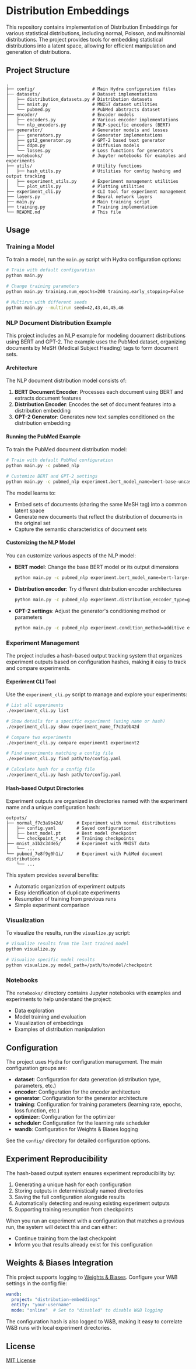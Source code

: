 # Distribution Embeddings

This repository contains implementation of Distribution Embeddings for various statistical distributions, including normal, Poisson, and multinomial distributions. The project provides tools for embedding statistical distributions into a latent space, allowing for efficient manipulation and generation of distributions.

## Project Structure

```
.
├── config/                      # Main Hydra configuration files
├── datasets/                    # Dataset implementations
│   ├── distribution_datasets.py # Distribution datasets
│   ├── mnist.py                 # MNIST dataset utilities
│   └── pubmed.py                # PubMed abstracts dataset
├── encoder/                     # Encoder models
│   ├── encoders.py              # Various encoder implementations
│   └── nlp_encoders.py          # NLP-specific encoders (BERT)
├── generator/                   # Generator models and losses
│   ├── generators.py            # Generator implementations
│   ├── gpt2_generator.py        # GPT-2 based text generator
│   ├── ddpm.py                  # Diffusion models
│   └── losses.py                # Loss functions for generators
├── notebooks/                   # Jupyter notebooks for examples and experiments
├── utils/                       # Utility functions
│   ├── hash_utils.py            # Utilities for config hashing and output tracking
│   ├── experiment_utils.py      # Experiment management utilities
│   └── plot_utils.py            # Plotting utilities
├── experiment_cli.py            # CLI tool for experiment management
├── layers.py                    # Neural network layers
├── main.py                      # Main training script
├── training.py                  # Training implementation
└── README.md                    # This file
```

## Usage

### Training a Model

To train a model, run the `main.py` script with Hydra configuration options:

```bash
# Train with default configuration
python main.py

# Change training parameters
python main.py training.num_epochs=200 training.early_stopping=False

# Multirun with different seeds
python main.py --multirun seed=42,43,44,45,46
```

### NLP Document Distribution Example

This project includes an NLP example for modeling document distributions using BERT and GPT-2. The example uses the PubMed dataset, organizing documents by MeSH (Medical Subject Heading) tags to form document sets.

#### Architecture

The NLP document distribution model consists of:

1. **BERT Document Encoder**: Processes each document using BERT and extracts document features
2. **Distribution Encoder**: Encodes the set of document features into a distribution embedding
3. **GPT-2 Generator**: Generates new text samples conditioned on the distribution embedding

#### Running the PubMed Example

To train the PubMed document distribution model:

```bash
# Train with default PubMed configuration
python main.py -c pubmed_nlp

# Customize BERT and GPT-2 settings
python main.py -c pubmed_nlp experiment.bert_model_name=bert-base-uncased experiment.freeze_bert=false
```

The model learns to:
- Embed sets of documents (sharing the same MeSH tag) into a common latent space
- Generate new documents that reflect the distribution of documents in the original set
- Capture the semantic characteristics of document sets

#### Customizing the NLP Model

You can customize various aspects of the NLP model:

- **BERT model**: Change the base BERT model or its output dimensions
  ```bash
  python main.py -c pubmed_nlp experiment.bert_model_name=bert-large-uncased experiment.bert_output_dim=1024
  ```

- **Distribution encoder**: Try different distribution encoder architectures
  ```bash
  python main.py -c pubmed_nlp experiment.distribution_encoder_type=gnn
  ```

- **GPT-2 settings**: Adjust the generator's conditioning method or parameters
  ```bash
  python main.py -c pubmed_nlp experiment.condition_method=additive experiment.freeze_gpt2=false
  ```

### Experiment Management

The project includes a hash-based output tracking system that organizes experiment outputs based on configuration hashes, making it easy to track and compare experiments.

#### Experiment CLI Tool

Use the `experiment_cli.py` script to manage and explore your experiments:

```bash
# List all experiments
./experiment_cli.py list

# Show details for a specific experiment (using name or hash)
./experiment_cli.py show experiment_name_f7c3a9b42d

# Compare two experiments
./experiment_cli.py compare experiment1 experiment2

# Find experiments matching a config file
./experiment_cli.py find path/to/config.yaml

# Calculate hash for a config file
./experiment_cli.py hash path/to/config.yaml
```

#### Hash-based Output Directories

Experiment outputs are organized in directories named with the experiment name and a unique configuration hash:

```
outputs/
├── normal_f7c3a9b42d/     # Experiment with normal distributions
│   ├── config.yaml        # Saved configuration
│   ├── best_model.pt      # Best model checkpoint
│   └── checkpoint_*.pt    # Training checkpoints
├── mnist_a1b2c3d4e5/      # Experiment with MNIST data
│   └── ...
└── pubmed_7e8f9g0h1i/     # Experiment with PubMed document distributions
    └── ...
```

This system provides several benefits:
- Automatic organization of experiment outputs
- Easy identification of duplicate experiments
- Resumption of training from previous runs
- Simple experiment comparison

### Visualization

To visualize the results, run the `visualize.py` script:

```bash
# Visualize results from the last trained model
python visualize.py

# Visualize specific model results
python visualize.py model_path=/path/to/model/checkpoint
```

### Notebooks

The `notebooks/` directory contains Jupyter notebooks with examples and experiments to help understand the project:

- Data exploration
- Model training and evaluation
- Visualization of embeddings
- Examples of distribution manipulation

## Configuration

The project uses Hydra for configuration management. The main configuration groups are:

- **dataset**: Configuration for data generation (distribution type, parameters, etc.)
- **encoder**: Configuration for the encoder architecture
- **generator**: Configuration for the generator architecture
- **training**: Configuration for training parameters (learning rate, epochs, loss function, etc.)
- **optimizer**: Configuration for the optimizer
- **scheduler**: Configuration for the learning rate scheduler
- **wandb**: Configuration for Weights & Biases logging

See the `config/` directory for detailed configuration options.

## Experiment Reproducibility

The hash-based output system ensures experiment reproducibility by:

1. Generating a unique hash for each configuration
2. Storing outputs in deterministically named directories
3. Saving the full configuration alongside results
4. Automatically detecting and reusing existing experiment outputs
5. Supporting training resumption from checkpoints

When you run an experiment with a configuration that matches a previous run, the system will detect this and can either:
- Continue training from the last checkpoint
- Inform you that results already exist for this configuration

## Weights & Biases Integration

This project supports logging to [Weights & Biases](https://wandb.ai/). Configure your W&B settings in the config file:

```yaml
wandb:
  project: "distribution-embeddings"
  entity: "your-username"
  mode: "online"  # Set to "disabled" to disable W&B logging
```

The configuration hash is also logged to W&B, making it easy to correlate W&B runs with local experiment directories.

## License

[MIT License](LICENSE) 